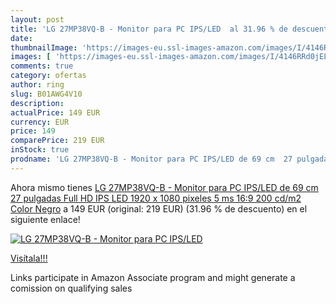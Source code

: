 ```yaml
---
layout: post
title: 'LG 27MP38VQ-B - Monitor para PC IPS/LED  al 31.96 % de descuento'
date: 
thumbnailImage: 'https://images-eu.ssl-images-amazon.com/images/I/4146RRd0jEL._SL200_.jpg'
images: [ 'https://images-eu.ssl-images-amazon.com/images/I/4146RRd0jEL._SL200_.jpg' ]
comments: true
category: ofertas
author: ring
slug: B01AWG4V10
description:
actualPrice: 149 EUR
currency: EUR
price: 149
comparePrice: 219 EUR
inStock: true
prodname: 'LG 27MP38VQ-B - Monitor para PC IPS/LED de 69 cm  27 pulgadas  Full HD  IPS  LED  1920 x 1080 pixeles  5 ms  16:9  200 cd/m2  Color Negro'
---
```


Ahora mismo tienes [LG 27MP38VQ-B - Monitor para PC IPS/LED de 69 cm  27 pulgadas  Full HD  IPS  LED  1920 x 1080 pixeles  5 ms  16:9  200 cd/m2  Color Negro](https://www.amazon.es/dp/B01AWG4V10/?tag=tolees-21) a 149 EUR (original: 219 EUR) (31.96 %  de descuento) en el siguiente enlace!

[![LG 27MP38VQ-B - Monitor para PC IPS/LED ](https://images-eu.ssl-images-amazon.com/images/I/4146RRd0jEL._SL200_.jpg)](https://www.amazon.es/dp/B01AWG4V10/?tag=tolees-21)

[Visítala!!!](https://www.amazon.es/dp/B01AWG4V10/?tag=tolees-21)

Links participate in Amazon Associate program and might generate a comission on qualifying sales
